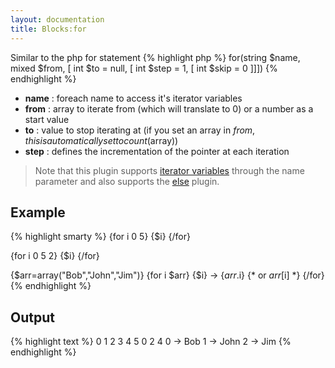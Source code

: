 ```yaml
---
layout: documentation
title: Blocks:for
---
```


Similar to the php for statement
{% highlight php %}
for(string $name, mixed $from, [ int $to = null, [ int $step = 1, [ int $skip = 0 ]]])
{% endhighlight %}
* **name** : foreach name to access it's iterator variables
* **from** : array to iterate from (which will translate to 0) or a number as a start value
* **to** : value to stop iterating at (if you set an array in $from, this is automatically set to count($array))
* **step** : defines the incrementation of the pointer at each iteration

> Note that this plugin supports [iterator variables](/documentation/2.x-dev/reference/iterator-variables.html) through the name parameter and also supports the [else](/documentation/2.x-dev/blocks/else.html) plugin.

## Example
{% highlight smarty %}
{for i 0 5} {$i} {/for}
 
{for i 0 5 2} {$i} {/for}
 
{$arr=array("Bob","John","Jim")}
{for i $arr}
  {$i} -> {$arr.$i} {* or $arr[$i] *}
{/for}
{% endhighlight %}

## Output
{% highlight text %}
0  1  2  3  4  5 
0  2  4 
0 -> Bob
1 -> John
2 -> Jim
{% endhighlight %}